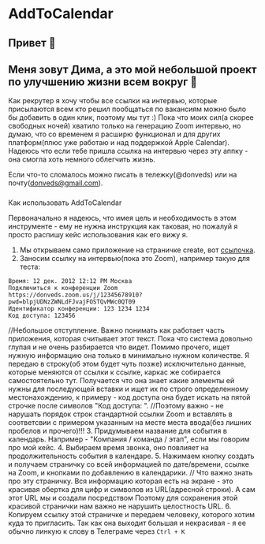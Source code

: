# AddToCalendar

## Привет 👋
## Меня зовут Дима, а это мой небольшой проект по улучшению жизни всем вокруг 🌈
Как рекрутер я хочу чтобы все ссылки на интервью, которые присылаются всем кто решил пообщаться по вакансиям можно было бы добавить в один клик, поэтому мы тут :)
Пока что моих сил(а скорее свободных ночей) хватило только на генерацию Zoom интервью, но думаю, что со временем я расширю функционал и для других платформ(плюс уже работаю и над поддержкой Apple Calendar).
Надеюсь что если тебе пришла ссылка на интервью через эту аппку - она смогла хоть немного облегчить жизнь.

Если что-то сломалось можно писать в тележку(@donveds) или на почту(donveds@gmail.com).

### 
Как использовать AddToCalendar

Первоначально я надеюсь, что имея цель и необходимость в этом инструменте - ему не нужна инструкция как таковая, но пожалуй я просто распишу кейс использования как его вижу я.
1. Мы открываем само приложение на страничке create, вот [ссылочка](https://donveds.github.io/AddToCalendar/create.html).
2. Заносим ссылку на интервью(пока это Zoom), например такую для теста: 
```
Время: 12 дек. 2012 12:12 PM Москва
Подключиться к конференции Zoom
https://donveds.zoom.us/j/12345678910?pwd=blpjUDNzZWNLdFJvajFOSTQvMWc0QT09
Идентификатор конференции: 123 1234 1234
Код доступа: 123456
```
//Небольшое отступление. Важно понимать как работает часть приложения, которая считывает этот текст. Пока что система довольно глупая и не очень разбирается что видет. Помимо прочего, ищет нужную информацию она только в минимально нужном количестве. Я передаю в строку(об этом будет чуть позже) исключительно данные, которые меняются от ссылки к ссылке, каркас же собирается самостоятельно тут. Получается что она знает какие элементы ей нужны для последующей вставки и ищет их по строго определенному местонахождению, к примеру - код доступа она будет искать на пятой строчке после символов "Код доступа: ".
//Поэтому важно - не нарушать порядок строк стандартной ссылки Zoom и вставлять в соответсвии с примером указанным на месте места ввода(без лишних пробелов и прочего)!!!
3. Придумываем название для события в календарь. Например - "Компания / команда / этап", если мы говорим про мой кейс. 
4. Выбираем время звонка, оно повлияет на продолжительность события в календаре. 
5. Нажимаем кнопку создать и получаем страничку со всей информацией по дате/времени, ссылке на Zoom, и кнопками по добавлению в календарики. 
// Что важно знать про эту страничку. Вся информацию которая есть на экране - это красивая обертка для цифр и символов из URL(адресной строки). А сам этот URL мы и создали посредством Поэтому для сохранения этой красивой странички нам важно не нарушить целостность URL.
6. Копируем ссылку этой страничке и передаем человеку, которого хотим куда то пригласить. Так как она выходит большая и некрасивая - я ее обычно линкую к слову в Телеграме через ``` Ctrl + K ```